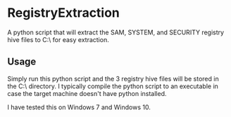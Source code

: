 # RegistryExtraction
A python script that will extract the SAM, SYSTEM, and SECURITY registry hive files to C:\ for easy extraction.

## Usage
Simply run this python script and the 3 registry hive files will be stored in the C:\ directory. I typically compile the python script to an executable in case the target machine doesn't have python installed.

I have tested this on Windows 7 and Windows 10.
